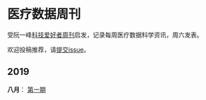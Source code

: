 # 医疗数据周刊
受阮一峰[科技爱好者周刊](https://github.com/ruanyf/weekly)启发，记录每周医疗数据科学资讯，周六发表。

欢迎投稿推荐，请[提交issue]()。

## 2019
**八月**：
[第一期](docs/issue-1.md) 
